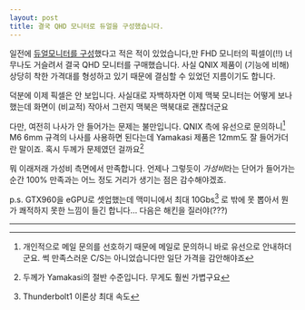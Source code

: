 ```yaml
---
layout: post
title: 결국 QHD 모니터로 듀얼을 구성했습니다.
---
```


일전에 [듀얼모니터를 구성](http://canor.cf/2017/10/11/cable-matters-모니터암/)했다고 적은 적이 있었습니다,만 FHD 모니터의 픽셀이(!!) 너무나도 거슬려서 결국 QHD 모니터를 구매했습니다. 사실 QNIX 제품이 (기능에 비해) 상당히 착한 가격대를 형성하고 있기 때문에 결심할 수 있었던 지름이기도 합니다.

덕분에 이제 픽셀은 안 보입니다. 사실대로 자백하자면 이제 맥북 모니터는 어떻게 보나 했는데 화면이 (비교적) 작아서 그런지 맥북은 맥북대로 괜찮더군요

다만, 여전히 나사가 안 들어가는 문제는 불만입니다. QNIX 측에 유선으로 문의하니[^1] M6 6mm 규격의 나사를 사용하면 된다는데 Yamakasi 제품은 12mm도 잘 들어가더란 말이죠. 혹시 두께가 문제였던 걸까요[^2]

[^1]: 개인적으로 메일 문의를 선호하기 때문에 메일로 문의하니 바로 유선으로 안내하더군요. 썩 만족스러운 C/S는 아니었습니다만 일단 가격을 감안해야죠 

[^2]: 두께가 Yamakasi의 절반 수준입니다. 무게도 훨씬 가볍구요

뭐 이래저래 가성비 측면에서 만족합니다. 언제나 그렇듯이 *가성비*라는 단어가 들어가는 순간 100% 만족과는 어느 정도 거리가 생기는 점은 감수해야겠죠.

p.s. GTX960을 eGPU로 셋업했는데 맥미니에서 최대 10Gbs[^3] 로 밖에 못 뽑아서 뭔가 쾌적하지 못한 느낌이 들긴 합니다… 다음은 해킨을 질러야(???)

[^3]: Thunderbolt1 이론상 최대 속도

------

